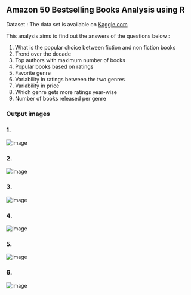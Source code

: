 ## Amazon 50 Bestselling Books Analysis using R

Dataset : The data set is available on [Kaggle.com](https://www.kaggle.com/)

This analysis aims to find out the answers of the questions below :

  1. What is the popular choice between fiction and non fiction books
  2. Trend over the decade
  3. Top authors with maximum number of books
  4. Popular books based on ratings
  5. Favorite genre
  6. Variability in ratings between the two genres
  7. Variability in price
  8. Which genre gets more ratings year-wise
  9. Number of books released per genre
  
  
###  Output images
### 1.

![image](https://user-images.githubusercontent.com/125576273/228153453-37582500-ea96-4f37-b92b-7596635e4f21.png)

### 2.

![image](https://user-images.githubusercontent.com/125576273/228153570-e41b1b81-bc62-4586-9027-ed66b2f7a23d.png)


### 3.

![image](https://user-images.githubusercontent.com/125576273/228153675-1c30695e-21fa-4795-9ad3-782d75aed920.png)


### 4.

![image](https://user-images.githubusercontent.com/125576273/228153793-9f07ea85-4faf-43cd-85cb-2ac07e390e63.png)


### 5.

![image](https://user-images.githubusercontent.com/125576273/228153881-84c24799-4444-4a43-b187-b88c4c9ea693.png)


### 6.

![image](https://user-images.githubusercontent.com/125576273/228154002-e99ab20a-9c3c-486e-addd-06b1373ed230.png)
